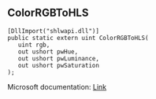 ## ColorRGBToHLS

```
[DllImport("shlwapi.dll")]
public static extern uint ColorRGBToHLS(
   uint rgb,
   out ushort pwHue,
   out ushort pwLuminance,
   out ushort pwSaturation
);
```

Microsoft documentation: [Link](https://docs.microsoft.com/en-us/windows/win32/api/shlwapi/nf-shlwapi-colorrgbtohls)
